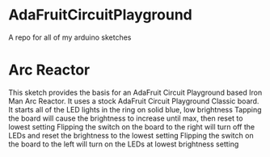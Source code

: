 # AdaFruitCircuitPlayground  
A repo for all of my arduino sketches

# Arc Reactor

  This sketch provides the basis for an AdaFruit Circuit Playground based Iron Man Arc Reactor.
  It uses a stock AdaFruit Circuit Playground Classic board.
  It starts all of the LED lights in the ring on solid blue, low brightness
  Tapping the board will cause the brightness to increase until max, then reset to lowest setting
  Flipping the switch on the board to the right will turn off the LEDs and reset the brightness to the lowest setting
  Flipping the switch on the board to the left will turn on the LEDs at lowest brightness setting

